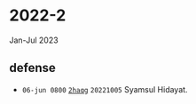 # 2022-2
Jan-Jul 2023


## defense
+ `06-jun 0800` []() [`2haqg`](https://osf.io/2haqg/) `20221005` Syamsul Hidayat.
